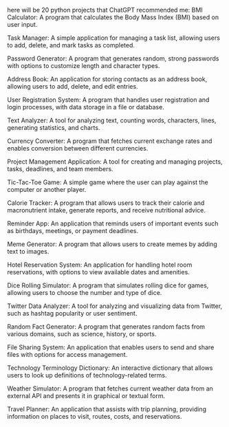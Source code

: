here will be 20 python projects that ChatGPT recommended me:
BMI Calculator: A program that calculates the Body Mass Index (BMI) based on user input.

Task Manager: A simple application for managing a task list, allowing users to add, delete, and mark tasks as completed.

Password Generator: A program that generates random, strong passwords with options to customize length and character types.

Address Book: An application for storing contacts as an address book, allowing users to add, delete, and edit entries.

User Registration System: A program that handles user registration and login processes, with data storage in a file or database.

Text Analyzer: A tool for analyzing text, counting words, characters, lines, generating statistics, and charts.

Currency Converter: A program that fetches current exchange rates and enables conversion between different currencies.

Project Management Application: A tool for creating and managing projects, tasks, deadlines, and team members.

Tic-Tac-Toe Game: A simple game where the user can play against the computer or another player.

Calorie Tracker: A program that allows users to track their calorie and macronutrient intake, generate reports, and receive nutritional advice.

Reminder App: An application that reminds users of important events such as birthdays, meetings, or payment deadlines.

Meme Generator: A program that allows users to create memes by adding text to images.

Hotel Reservation System: An application for handling hotel room reservations, with options to view available dates and amenities.

Dice Rolling Simulator: A program that simulates rolling dice for games, allowing users to choose the number and type of dice.

Twitter Data Analyzer: A tool for analyzing and visualizing data from Twitter, such as hashtag popularity or user sentiment.

Random Fact Generator: A program that generates random facts from various domains, such as science, history, or sports.

File Sharing System: An application that enables users to send and share files with options for access management.

Technology Terminology Dictionary: An interactive dictionary that allows users to look up definitions of technology-related terms.

Weather Simulator: A program that fetches current weather data from an external API and presents it in graphical or textual form.

Travel Planner: An application that assists with trip planning, providing information on places to visit, routes, costs, and reservations.

